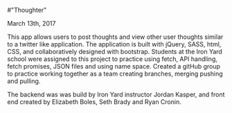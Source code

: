 
#"Thoughter"

March 13th, 2017

This app allows users to post thoughts and view other user thoughts similar to a twitter like application. The application is built with jQuery, SASS, html, CSS, and collaboratively designed with bootstrap. Students at the Iron Yard school were assigned to this project to practice using fetch, API handling, fetch promises, JSON files and using name space. Created a gitHub group to practice working together as a team creating branches, merging pushing and pulling.   

The backend was was build by Iron Yard instructor Jordan Kasper, and front end created by Elizabeth Boles, Seth Brady and Ryan Cronin.
